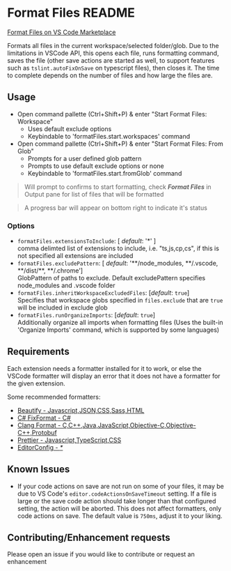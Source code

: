 # Format Files README

[Format Files on VS Code Marketplace](https://marketplace.visualstudio.com/items?itemName=jbockle.jbockle-format-files)

Formats all files in the current workspace/selected folder/glob.  Due to the limitations in VSCode API, this opens each file, runs formatting command, saves the file (other save actions are started as well, to support features such as `tslint.autoFixOnSave` on typescript files), then closes it. The time to complete depends on the number of files and how large the files are.

## Usage

* Open command pallette (Ctrl+Shift+P) & enter "Start Format Files: Workspace"
  * Uses default exclude options
  * Keybindable to 'formatFiles.start.workspaces' command
* Open command pallette (Ctrl+Shift+P) & enter "Start Format Files: From Glob"
  * Prompts for a user defined glob pattern
  * Prompts to use default exclude options or none
  * Keybindable to 'formatFiles.start.fromGlob' command

> Will prompt to confirms to start formatting, check ***Format Files*** in Output pane for list of files that will be formatted

> A progress bar will appear on bottom right to indicate it's status

### Options

* `formatFiles.extensionsToInclude`: [ *default*: '\*' ]<br>comma delimted list of extensions to include, i.e. "ts,js,cp,cs", if this is not specified all extensions are included
* `formatFiles.excludePattern`: [ *default*: '\*\*/node_modules, \*\*/.vscode, \*\*/dist/\*\*, \*\*/.chrome']<br>GlobPattern of paths to exclude.  Default excludePattern specifies node_modules and .vscode folder
* `formatFiles.inheritWorkspaceExcludedFiles`: [*default*: `true`]<br>Specifies that workspace globs specified in `files.exclude` that are `true` will be included in exclude glob
* `formatFiles.runOrganizeImports`: [*default*: `true`]<br>Additionally organize all imports when formatting files (Uses the built-in 'Organize Imports' command, which is supported by some languages)

## Requirements

Each extension needs a formatter installed for it to work, or else the VSCode formatter will display an error that it does not have a formatter for the given extension.

Some recommended formatters:
* [Beautify - Javascript,JSON,CSS,Sass,HTML](https://marketplace.visualstudio.com/items?itemName=HookyQR.beautify)
* [C# FixFormat - C#](https://marketplace.visualstudio.com/items?itemName=Leopotam.csharpfixformat)
* [Clang Format - C,C++,Java,JavaScript,Objective-C,Objective-C++,Protobuf](https://marketplace.visualstudio.com/items?itemName=xaver.clang-format)
* [Prettier - Javascript,TypeScript,CSS](https://marketplace.visualstudio.com/items?itemName=esbenp.prettier-vscode)
* [EditorConfig - *\**](https://marketplace.visualstudio.com/items?itemName=EditorConfig.EditorConfig)

## Known Issues

* If your code actions on save are not run on some of your files, it may be due to VS Code's `editor.codeActionsOnSaveTimeout` setting. If a file is large or the save code action should take longer than that configured setting, the action will be aborted. This does not affect formatters, only code actions on save. The default value is `750ms`, adjust it to your liking.

## Contributing/Enhancement requests

Please open an issue if you would like to contribute or request an enhancement